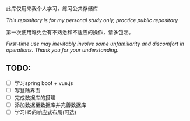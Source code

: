 此库仅用来我个人学习，练习公共存储库

*This repository is for my personal study only, practice public repository*



第一次使用难免会有不熟悉和不适应的操作，请多包涵。

*First-time use may inevitably involve some unfamiliarity and discomfort in operations. Thank you for your understanding.*





## TODO:

- [ ] 学习spring boot + vue.js
- [ ] 写登陆界面
- [ ] 完成数据库的搭建
- [ ] 添加数据至数据库并完善数据库
- [ ] 学习H5的响应式布局(可选)
